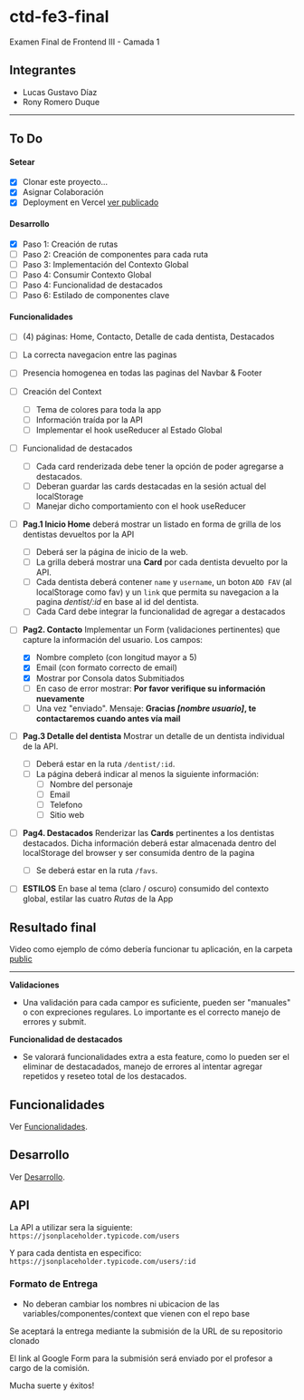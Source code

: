 # ctd-fe3-final

Examen Final de Frontend III - Camada 1

## Integrantes

- Lucas Gustavo Díaz
- Rony Romero Duque

---

## To Do

#### Setear

- [x] Clonar este proyecto...
- [x] Asignar Colaboración
- [x] Deployment en Vercel [ver publicado](https://dh-front3-final.vercel.app/)

#### Desarrollo

- [x] Paso 1: Creación de rutas
- [ ] Paso 2: Creación de componentes para cada ruta
- [ ] Paso 3: Implementación del Contexto Global
- [ ] Paso 4: Consumir Contexto Global
- [ ] Paso 4: Funcionalidad de destacados
- [ ] Paso 6: Estilado de componentes clave

#### Funcionalidades

- [ ] (4) páginas: Home, Contacto, Detalle de cada dentista, Destacados
- [ ] La correcta navegacion entre las paginas
- [ ] Presencia homogenea en todas las paginas del Navbar & Footer
- [ ] Creación del Context
  - [ ] Tema de colores para toda la app
  - [ ] Información traída por la API
  - [ ] Implementar el hook useReducer al Estado Global
- [ ] Funcionalidad de destacados
  - [ ] Cada card renderizada debe tener la opción de poder agregarse a destacados.
  - [ ] Deberan guardar las cards destacadas en la sesión actual del localStorage
  - [ ] Manejar dicho comportamiento con el hook useReducer
- [ ] **Pag.1 Inicio Home** deberá mostrar un listado en forma de grilla de los dentistas devueltos por la API
  - [ ] Deberá ser la página de inicio de la web.
  - [ ] La grilla deberá mostrar una **Card** por cada dentista devuelto por la API.
  - [ ] Cada dentista deberá contener `name` y `username`, un boton `ADD FAV` (al localStorage como fav) y un `link` que permita su navegacion a la pagina _dentist/:id_ en base al id del dentista.
  - [ ] Cada Card debe integrar la funcionalidad de agregar a destacados
- [ ] **Pag2. Contacto** Implementar un Form (validaciones pertinentes) que capture la información del usuario. Los campos:
  - [X] Nombre completo (con longitud mayor a 5)
  - [X] Email (con formato correcto de email)
  - [X] Mostrar por Consola datos Submitiados
  - [ ] En caso de error mostrar: **Por favor verifique su información nuevamente**
  - [ ] Una vez "enviado". Mensaje: **Gracias _[nombre usuario]_, te contactaremos cuando antes vía mail**
- [ ] **Pag.3 Detalle del dentista** Mostrar un detalle de un dentista individual de la API.
  - [ ] Deberá estar en la ruta `/dentist/:id`.
  - [ ] La página deberá indicar al menos la siguiente información:
    - [ ] Nombre del personaje
    - [ ] Email
    - [ ] Telefono
    - [ ] Sitio web
- [ ] **Pag4. Destacados** Renderizar las **Cards** pertinentes a los dentistas destacados. Dicha información deberá estar almacenada dentro del localStorage del browser y ser consumida dentro de la pagina

  - [ ] Se deberá estar en la ruta `/favs`.

- [ ] **ESTILOS** En base al tema (claro / oscuro) consumido del contexto global, estilar las cuatro _Rutas_ de la App

## Resultado final

Video como ejemplo de cómo debería funcionar tu aplicación, en la carpeta [public](/public/)

---

**Validaciones**

- Una validación para cada campor es suficiente, pueden ser "manuales" o con expreciones regulares. Lo importante es el correcto manejo de errores y submit.

**Funcionalidad de destacados**

- Se valorará funcionalidades extra a esta feature, como lo pueden ser el eliminar de destacadados, manejo de errores al intentar agregar repetidos y reseteo total de los destacados.

## Funcionalidades

Ver [Funcionalidades](docs/funcionalidades.md).

## Desarrollo

Ver [Desarrollo](docs/desarrollo.md).

## API

La API a utilizar sera la siguiente:
`https://jsonplaceholder.typicode.com/users`

Y para cada dentista en especifico:
`https://jsonplaceholder.typicode.com/users/:id`

### Formato de Entrega

- No deberan cambiar los nombres ni ubicacion de las variables/componentes/context que vienen con el repo base

Se aceptará la entrega mediante la submisión de la URL de su repositorio clonado

El link al Google Form para la submisión será enviado por el profesor a cargo de la comisión.

Mucha suerte y éxitos!
